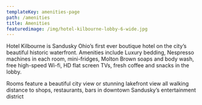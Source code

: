 ```yaml
---
templateKey: amenities-page
path: /amenities
title: Amenities
featuredimage: /img/hotel-kilbourne-lobby-6-wide.jpg
---
```

Hotel Kilbourne is Sandusky Ohio’s first ever boutique hotel on the city’s beautiful historic waterfront. Amenities include Luxury bedding, Nespresso machines in each room, mini-fridges, Molton Brown soaps and body wash, free high-speed Wi-fi, HD flat screen TVs, fresh coffee and snacks in the lobby. 

Rooms feature a beautiful city view or stunning lakefront view all walking distance to shops, restaurants, bars in downtown Sandusky’s entertainment district